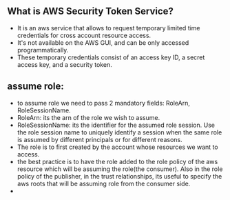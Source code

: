 ## What is AWS Security Token Service?
- It is an aws service that allows to request temporary limited time credentials for 
    cross account resource access.
- It's not available on the AWS GUI, and can be only accessed programmatically.
- These temporary credentials consist of an access key ID, a secret access key, and a security token.


## assume role:
- to assume role we need to pass 2 mandatory fields: RoleArn, RoleSessionName.
- RoleArn: its the arn of the role we wish to assume.
- RoleSessionName: its the identifier for the assumed role session. Use the role session name to 
  uniquely identify a session when the same role is assumed by different principals or for different reasons.
- The role is to first created by the account whose resources we want to access.
- the best practice is to have the role added to the role policy of the aws resource which will be assuming
    the role(the consumer). Also in the role policy of the publisher, in the trust relationships, its useful to
    specify the aws roots that will be assuming role from the consumer side.
- 